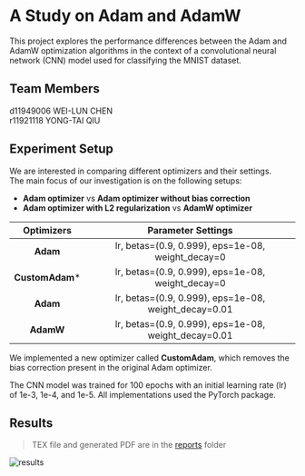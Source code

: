 # A Study on Adam and AdamW

This project explores the performance differences between the Adam and AdamW optimization algorithms in the context of a convolutional neural network (CNN) model used for classifying the MNIST dataset.

## Team Members

d11949006 WEI-LUN CHEN  
r11921118 YONG-TAI QIU  

## Experiment Setup

We are interested in comparing different optimizers and their settings.  
The main focus of our investigation is on the following setups:

+ **Adam optimizer** vs **Adam optimizer without bias correction**
+ **Adam optimizer with L2 regularization** vs **AdamW optimizer**

|   Optimizers    |                     Parameter Settings                     |
| :------------: | :--------------------------------------------------------: |
|    **Adam**    |  lr, betas=(0.9, 0.999), eps=1e-08, weight_decay=0   |
| **CustomAdam*** |  lr, betas=(0.9, 0.999), eps=1e-08, weight_decay=0   |
|    **Adam**    | lr, betas=(0.9, 0.999), eps=1e-08, weight_decay=0.01 |
|   **AdamW**    | lr, betas=(0.9, 0.999), eps=1e-08, weight_decay=0.01 |

We implemented a new optimizer called **CustomAdam**, which removes the bias correction present in the original Adam optimizer.

The CNN model was trained for 100 epochs with an initial learning rate (lr) of 1e-3, 1e-4, and 1e-5.
All implementations used the PyTorch package.

## Results

> TEX file and generated PDF are in the [reports](/reports/) folder

![results](/assets/assets/merge_results.png)